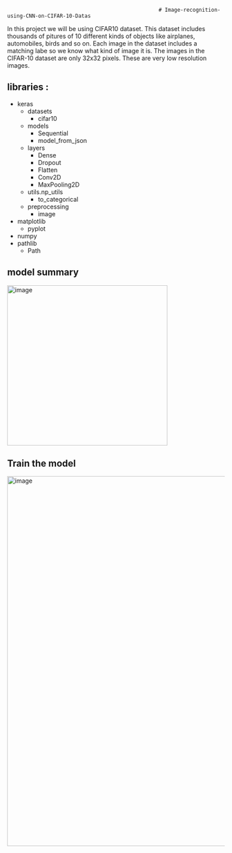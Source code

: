                                                      # Image-recognition-using-CNN-on-CIFAR-10-Datas

In this project we will be using CIFAR10 dataset. This dataset includes thousands of pitures of 10 different kinds of objects like airplanes, automobiles, birds and so on. Each image in the dataset includes a matching labe so we know
what kind of image it is. The images in the CIFAR-10 dataset are only 32x32 pixels. These are very low resolution images.

## libraries :
- keras
  - datasets
    - cifar10
  - models
    - Sequential
    - model_from_json
  - layers
    - Dense
    - Dropout
    - Flatten
    - Conv2D
    - MaxPooling2D
  - utils.np_utils
    - to_categorical
  - preprocessing
    - image
- matplotlib
  - pyplot
- numpy
- pathlib
  - Path
  

## model summary

<img width="371" alt="image" src="https://user-images.githubusercontent.com/85149334/202854209-1ca9ea38-3870-41bd-a22c-24cb7c064d1b.png">

## Train the model

<img width="857" alt="image" src="https://user-images.githubusercontent.com/85149334/202854260-60f38ddd-c0c2-42c3-8827-26c1d6be0782.png">




